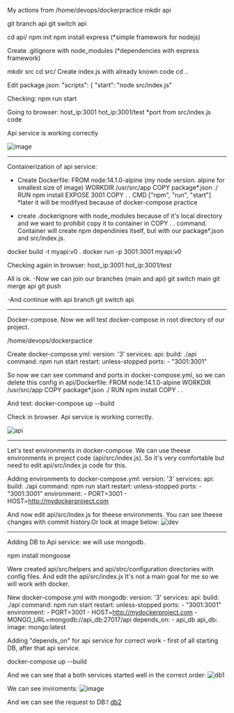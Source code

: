 My actions from /home/devops/dockerpractice
mkdir api

git branch api
git switch api

cd api/
npm init
npm install express (*simple framework for nodejs)

Create .gitignore with node_modules (*dependencies with express framework)

mkdir src
cd src/
Create index.js with already known code
cd ..

Edit package.json:
  "scripts": {
    "start": "node src/index.js"

Checking:
npm run start

Going to browser:
host_ip:3001
hot_ip:3001/test
*port from src/index.js code

Api service is working correctly

![image](https://user-images.githubusercontent.com/103497695/192517617-95002e74-a5aa-41bb-a913-1cbf3eeeec28.png)

-------------------------------------------
Сontainerization of api service:

- Create Dockerfile:
FROM node:14.1.0-alpine  (my node version. alpine for smallest size of image)
WORKDIR /usr/src/app
COPY package*.json ./
RUN npm install
EXPOSE 3001
COPY . .
CMD ["npm", "run", "start"]
*later it will be modifyed because of docker-compose practice

- create .dockerignore with node_modules because of it's local directory and we want to 
prohibit copy it to container in COPY . . command. Container will create npm dependinies itself, but with our package*.json and src/index.js.

docker build -t myapi:v0 .
docker run -p 3001:3001 myapi:v0

Checking again in browser:
host_ip:3001
hot_ip:3001/test

All is ok.
-Now we can join our branches (main and api)
git switch main
git merge api
git push

-And continue with api branch
git switch api

----------------------------------------------------------------
Docker-compose. Now we will test docker-compose in root directory of our project.

/home/devops/dockerpactice

Create docker-compose.yml:
version: '3'
services:
  api:
    build: ./api
    command: npm run start
    restart: unless-stopped
    ports:
      - "3001:3001"

So now we can see command and ports in docker-compose.yml, so we can delete this config in api/Dockerfile:
FROM node:14.1.0-alpine
WORKDIR /usr/src/app
COPY package*.json ./
RUN npm install
COPY . .

And test:
docker-compose up --build

Check in browser. Api service is working correctly.

![api](https://user-images.githubusercontent.com/103497695/192517589-afaeadd7-ac90-4fd9-acc8-8fe62feb0226.png)

----------------------------------------------------
Let's test environments in docker-compose. We can use theese environments in project code (api/src/index.js).
So it's very comfortable but need to edit api/src/index.js code for this.

Adding environments to docker-compose.yml:
version: '3'
services:
  api:
    build: ./api
    command: npm run start
    restart: unless-stopped
    ports:
      - "3001:3001"
    environment:
      - PORT=3001
      - HOST=http://mydockerproject.com

And now edit api/src/index.js for theese environments. You can see theese changes with commit history.Or look at image below:
![dev](https://user-images.githubusercontent.com/103497695/191286412-6133043a-67c3-4ff2-afe9-6f816395f6df.png)

-----------------------------------------------------

Adding DB to Api service:
we will use mongodb.

npm install mongoose

Were created api/src/helpers and api/strc/configuration directories with config files. And edit the api/src/index.jx
It's not a main goal for me so we will work with docker. 

New docker-compose.yml with mongodb:
version: '3'
services:
  api:
    build: ./api
    command: npm run start
    restart: unless-stopped
    ports:
      - "3001:3001"
    environment:
      - PORT=3001
      - HOST=http://mydockerproject.com
      - MONGO_URL=mongodb://api_db:27017/api
    depends_on:
      - api_db
  api_db:
    image: mongo:latest

Adding "depends_on" for api service for correct work - first of all starting DB, after that api service.

docker-compose up --build

And we can see that a both services started well in the correct order:
![db1](https://user-images.githubusercontent.com/103497695/192515524-e31735ca-57db-44b9-bcce-df59b0ee0098.png)

We can see inviroments:
![image](https://user-images.githubusercontent.com/103497695/192519453-81d08554-164a-4867-814e-cd842c98dded.png)

And we can see the request to DB:!
[db2](https://user-images.githubusercontent.com/103497695/192515614-2cc743b5-5a35-4dc5-b318-b3e13c4029da.png)





